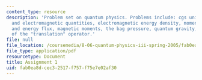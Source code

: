 ```yaml
---
content_type: resource
description: 'Problem set on quantum physics. Problems include: cgs units for mechanical
  and electromagnetic quantities, electromagnetic energy density, momentum density
  and energy flux, magnetic moments, the bag pressure, quantum gravity, and eigenstates
  of the "translation" operator.'
file: null
file_location: /coursemedia/8-06-quantum-physics-iii-spring-2005/fab0ea8dcec32517f757f75e7e02af30_ps1.pdf
file_type: application/pdf
resourcetype: Document
title: Assignment 1
uid: fab0ea8d-cec3-2517-f757-f75e7e02af30
---
```

